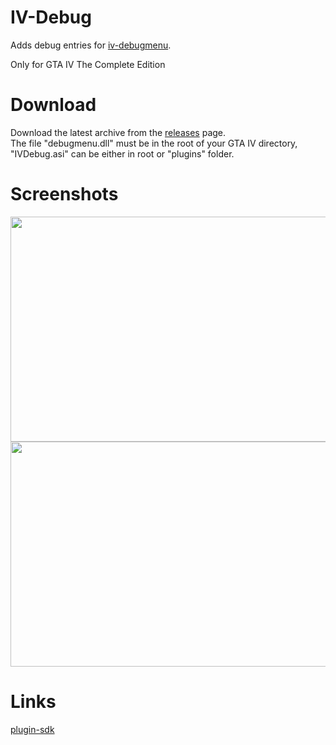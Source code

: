 # IV-Debug
Adds debug entries for [iv-debugmenu](https://github.com/gennariarmando/iv-debugmenu).

Only for GTA IV The Complete Edition

# Download
Download the latest archive from the [releases](https://github.com/gennariarmando/iv-debug/releases) page. \
The file "debugmenu.dll" must be in the root of your GTA IV directory, "IVDebug.asi" can be either in root or "plugins" folder.

# Screenshots
<p align="center">
<img src="https://i.imgur.com/Qpv2nGO.png" width="640" height="360">
<img src="https://i.imgur.com/pzZXjtt.jpg" width="640" height="360">
</p>


# Links
[plugin-sdk](https://github.com/DK22Pac/plugin-sdk)
